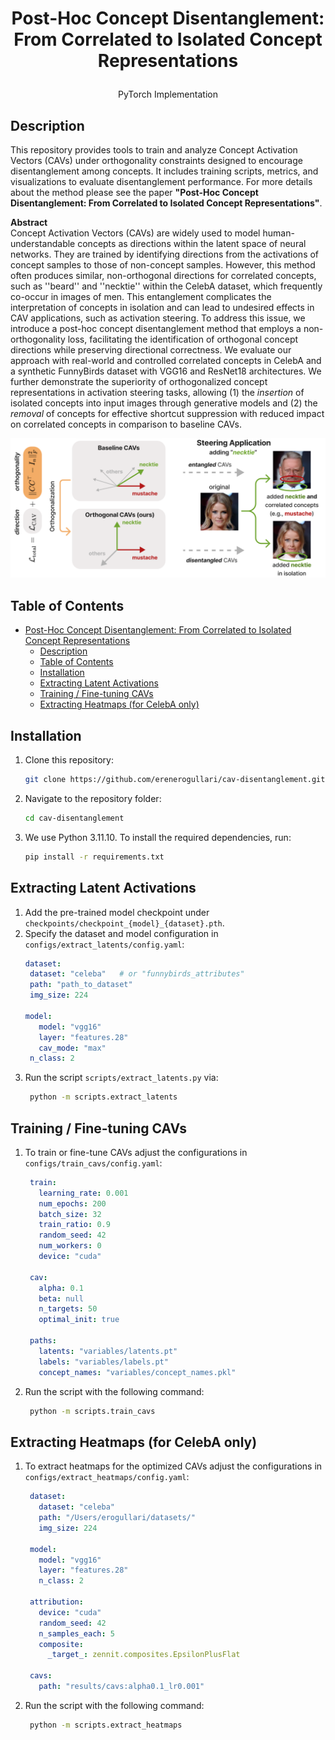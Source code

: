 # <p align="center">Post-Hoc Concept Disentanglement: From Correlated to Isolated Concept Representations</p>
<p align="center">PyTorch Implementation</p>

## Description
This repository provides tools to train and analyze Concept Activation Vectors (CAVs) under orthogonality constraints designed to encourage disentanglement among concepts. It includes training scripts, metrics, and visualizations to evaluate disentanglement performance. For more details about the method please see the paper **"Post-Hoc Concept Disentanglement: From Correlated to Isolated Concept Representations"**. 

**Abstract**<br>
Concept Activation Vectors (CAVs) are widely used to model human-understandable concepts as directions within the latent space of neural networks. They are trained by identifying directions from the activations of concept samples to those of non-concept samples. However, this method often produces similar, non-orthogonal directions for correlated concepts, such as ''beard'' and ''necktie'' within the CelebA dataset, which frequently co-occur in images of men. This entanglement complicates the interpretation of concepts in isolation and can lead to undesired effects in CAV applications, such as activation steering.
To address this issue, we introduce a post-hoc concept disentanglement method that employs a non-orthogonality loss, facilitating the identification of orthogonal concept directions while preserving directional correctness. We evaluate our approach with real-world and controlled correlated concepts in CelebA and a synthetic FunnyBirds dataset with VGG16 and ResNet18 architectures. We further demonstrate the superiority of orthogonalized concept representations in activation steering tasks, allowing (1) the *insertion* of isolated concepts into input images through generative models and (2) the  *removal* of concepts for effective shortcut suppression with reduced impact on correlated concepts in comparison to baseline CAVs.

![Main Figure](media/main_figure.png "Main Figure")

## Table of Contents
- [Post-Hoc Concept Disentanglement: From Correlated to Isolated Concept Representations](#post-hoc-concept-disentanglement-from-correlated-to-isolated-concept-representations)
  - [Description](#description)
  - [Table of Contents](#table-of-contents)
  - [Installation](#installation)
  - [Extracting Latent Activations](#extracting-latent-activations)
  - [Training / Fine-tuning CAVs](#training--fine-tuning-cavs)
  - [Extracting Heatmaps (for CelebA only)](#extracting-heatmaps-for-celeba-only)

## Installation
1. Clone this repository:
   ```bash
   git clone https://github.com/erenerogullari/cav-disentanglement.git
   ```

2. Navigate to the repository folder:
   ```bash
   cd cav-disentanglement
   ```

3. We use Python 3.11.10. To install the required dependencies, run:
   ```bash
   pip install -r requirements.txt
   ```


## Extracting Latent Activations
1. Add the pre-trained model checkpoint under `checkpoints/checkpoint_{model}_{dataset}.pth`.
2. Specify the dataset and model configuration in `configs/extract_latents/config.yaml`:
   ```yaml
   dataset:
    dataset: "celeba"   # or "funnybirds_attributes"
    path: "path_to_dataset"
    img_size: 224

   model:
      model: "vgg16"
      layer: "features.28"
      cav_mode: "max"
    n_class: 2
   ```
3. Run the script `scripts/extract_latents.py` via:
   ```bash
    python -m scripts.extract_latents
   ```

## Training / Fine-tuning CAVs
1. To train or fine-tune CAVs adjust the configurations in `configs/train_cavs/config.yaml`:
   ```yaml
    train:
      learning_rate: 0.001
      num_epochs: 200
      batch_size: 32
      train_ratio: 0.9
      random_seed: 42
      num_workers: 0
      device: "cuda"

    cav:
      alpha: 0.1
      beta: null            
      n_targets: 50     
      optimal_init: true

    paths:
      latents: "variables/latents.pt"
      labels: "variables/labels.pt"
      concept_names: "variables/concept_names.pkl"
   ```
2. Run the script with the following command:
   ```bash
    python -m scripts.train_cavs 
   ```

## Extracting Heatmaps (for CelebA only)
1. To extract heatmaps for the optimized CAVs adjust the configurations in `configs/extract_heatmaps/config.yaml`:
   ```yaml
    dataset:
      dataset: "celeba"
      path: "/Users/erogullari/datasets/"
      img_size: 224

    model:
      model: "vgg16"
      layer: "features.28"
      n_class: 2

    attribution:
      device: "cuda"
      random_seed: 42
      n_samples_each: 5
      composite:
        _target_: zennit.composites.EpsilonPlusFlat

    cavs:
      path: "results/cavs:alpha0.1_lr0.001"
   ```
2. Run the script with the following command:
   ```bash
    python -m scripts.extract_heatmaps
   ```